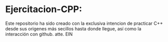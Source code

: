 # Ejercitacion-CPP: 
Este repositorio ha sido creado con la exclusiva intencion de practicar C++ desde sus origenes más secillos hasta donde llegue, así como la interacción con github.
atte.
EIN
